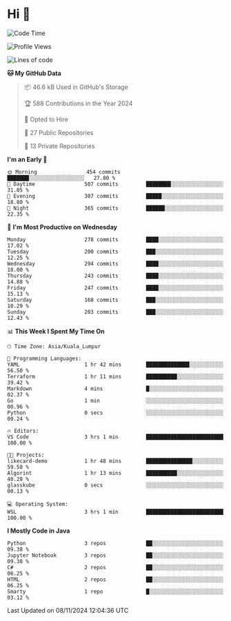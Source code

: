 <h1>Hi 👋</h1>

<!--START_SECTION:waka-->
![Code Time](http://img.shields.io/badge/Code%20Time-794%20hrs%2038%20mins-blue)

![Profile Views](http://img.shields.io/badge/Profile%20Views-1-blue)

![Lines of code](https://img.shields.io/badge/From%20Hello%20World%20I%27ve%20Written-1.3%20million%20lines%20of%20code-blue)

**🐱 My GitHub Data** 

> 📦 46.6 kB Used in GitHub's Storage 
 > 
> 🏆 588 Contributions in the Year 2024
 > 
> 💼 Opted to Hire
 > 
> 📜 27 Public Repositories 
 > 
> 🔑 13 Private Repositories 
 > 
**I'm an Early 🐤** 

```text
🌞 Morning                454 commits         ███████░░░░░░░░░░░░░░░░░░   27.80 % 
🌆 Daytime                507 commits         ████████░░░░░░░░░░░░░░░░░   31.05 % 
🌃 Evening                307 commits         █████░░░░░░░░░░░░░░░░░░░░   18.80 % 
🌙 Night                  365 commits         ██████░░░░░░░░░░░░░░░░░░░   22.35 % 
```
📅 **I'm Most Productive on Wednesday** 

```text
Monday                   278 commits         ████░░░░░░░░░░░░░░░░░░░░░   17.02 % 
Tuesday                  200 commits         ███░░░░░░░░░░░░░░░░░░░░░░   12.25 % 
Wednesday                294 commits         ████░░░░░░░░░░░░░░░░░░░░░   18.00 % 
Thursday                 243 commits         ████░░░░░░░░░░░░░░░░░░░░░   14.88 % 
Friday                   247 commits         ████░░░░░░░░░░░░░░░░░░░░░   15.13 % 
Saturday                 168 commits         ███░░░░░░░░░░░░░░░░░░░░░░   10.29 % 
Sunday                   203 commits         ███░░░░░░░░░░░░░░░░░░░░░░   12.43 % 
```


📊 **This Week I Spent My Time On** 

```text
🕑︎ Time Zone: Asia/Kuala_Lumpur

💬 Programming Languages: 
YAML                     1 hr 42 mins        ██████████████░░░░░░░░░░░   56.50 % 
Terraform                1 hr 11 mins        ██████████░░░░░░░░░░░░░░░   39.42 % 
Markdown                 4 mins              █░░░░░░░░░░░░░░░░░░░░░░░░   02.37 % 
Go                       1 min               ░░░░░░░░░░░░░░░░░░░░░░░░░   00.96 % 
Python                   0 secs              ░░░░░░░░░░░░░░░░░░░░░░░░░   00.24 % 

🔥 Editors: 
VS Code                  3 hrs 1 min         █████████████████████████   100.00 % 

🐱‍💻 Projects: 
likecard-demo            1 hr 48 mins        ███████████████░░░░░░░░░░   59.58 % 
Algorint                 1 hr 13 mins        ██████████░░░░░░░░░░░░░░░   40.28 % 
glasskube                0 secs              ░░░░░░░░░░░░░░░░░░░░░░░░░   00.13 % 

💻 Operating System: 
WSL                      3 hrs 1 min         █████████████████████████   100.00 % 
```

**I Mostly Code in Java** 

```text
Python                   3 repos             ██░░░░░░░░░░░░░░░░░░░░░░░   09.38 % 
Jupyter Notebook         3 repos             ██░░░░░░░░░░░░░░░░░░░░░░░   09.38 % 
C#                       2 repos             ██░░░░░░░░░░░░░░░░░░░░░░░   06.25 % 
HTML                     2 repos             ██░░░░░░░░░░░░░░░░░░░░░░░   06.25 % 
Smarty                   1 repo              █░░░░░░░░░░░░░░░░░░░░░░░░   03.12 % 
```




 Last Updated on 08/11/2024 12:04:36 UTC
<!--END_SECTION:waka-->
